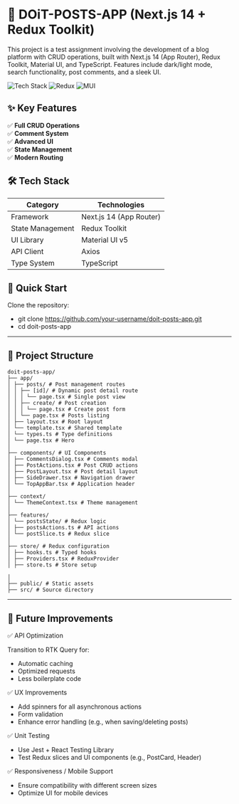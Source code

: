 # 🚀 DOiT-POSTS-APP (Next.js 14 + Redux Toolkit)

This project is a test assignment involving the development of a blog platform with CRUD operations, built with Next.js 14 (App Router), Redux Toolkit, Material UI, and TypeScript. Features include dark/light mode, search functionality, post comments, and a sleek UI.

![Tech Stack](https://img.shields.io/badge/Next.js-14-blue)
![Redux](https://img.shields.io/badge/Redux_Toolkit-8.1.0-purple)
![MUI](https://img.shields.io/badge/Material_UI-5.14.0-blue)

## ✨ Key Features

✅ **Full CRUD Operations**  
✅ **Comment System**  
✅ **Advanced UI**  
✅ **State Management**  
✅ **Modern Routing**  
  
## 🛠 Tech Stack

| Category           | Technologies                          |
|--------------------|---------------------------------------|
| Framework          | Next.js 14 (App Router)               |
| State Management   | Redux Toolkit                         |
| UI Library         | Material UI v5                        |
| API Client         | Axios                                 |
| Type System        | TypeScript                            |

## 🚀 Quick Start

Clone the repository:

- git clone https://github.com/your-username/doit-posts-app.git
- cd doit-posts-app
---
## 📁 Project Structure
```text
doit-posts-app/
├── app/
│ ├── posts/ # Post management routes
│ │ ├── [id]/ # Dynamic post detail route
│ │ │ └── page.tsx # Single post view
│ │ ├── create/ # Post creation
│ │ │ └── page.tsx # Create post form
│ │ └── page.tsx # Posts listing
│ ├── layout.tsx # Root layout
│ └── template.tsx # Shared template
│ └── types.ts # Type definitions
│ └── page.tsx # Hero
│
├── components/ # UI Components
│ ├── CommentsDialog.tsx # Comments modal
│ ├── PostActions.tsx # Post CRUD actions
│ ├── PostLayout.tsx # Post detail layout
│ ├── SideDrawer.tsx # Navigation drawer
│ └── TopAppBar.tsx # Application header
│
├── context/
│ └── ThemeContext.tsx # Theme management
│
├── features/
│ └── postsState/ # Redux logic
│ ├── postsActions.ts # API actions
│ └── postSlice.ts # Redux slice
│
├── store/ # Redux configuration
│ ├── hooks.ts # Typed hooks
│ ├── Providers.tsx # ReduxProvider
│ ├── store.ts # Store setup

│
├── public/ # Static assets
├── src/ # Source directory
```
---
## 🔮 Future Improvements

✅ API Optimization

Transition to RTK Query for:
- Automatic caching
- Optimized requests
- Less boilerplate code

✅ UX Improvements

- Add spinners for all asynchronous actions
- Form validation
- Enhance error handling (e.g., when saving/deleting posts)

✅ Unit Testing

- Use Jest + React Testing Library
- Test Redux slices and UI components (e.g., PostCard, Header)

✅ Responsiveness / Mobile Support

- Ensure compatibility with different screen sizes
- Optimize UI for mobile devices